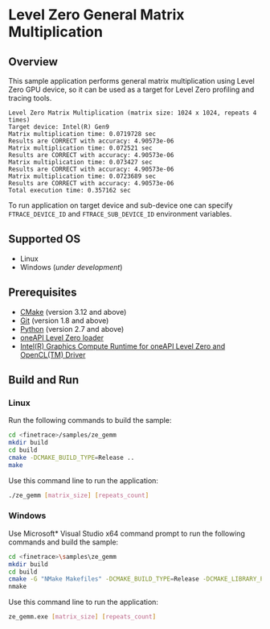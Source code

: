 # Level Zero General Matrix Multiplication
## Overview
This sample application performs general matrix multiplication using Level Zero GPU device, so it can be used as a target for Level Zero profiling and tracing tools.
```
Level Zero Matrix Multiplication (matrix size: 1024 x 1024, repeats 4 times)
Target device: Intel(R) Gen9
Matrix multiplication time: 0.0719728 sec
Results are CORRECT with accuracy: 4.90573e-06
Matrix multiplication time: 0.072521 sec
Results are CORRECT with accuracy: 4.90573e-06
Matrix multiplication time: 0.073427 sec
Results are CORRECT with accuracy: 4.90573e-06
Matrix multiplication time: 0.0723689 sec
Results are CORRECT with accuracy: 4.90573e-06
Total execution time: 0.357162 sec
```
To run application on target device and sub-device one can specify `FTRACE_DEVICE_ID` and `FTRACE_SUB_DEVICE_ID` environment variables.

## Supported OS
- Linux
- Windows (*under development*)

## Prerequisites
- [CMake](https://cmake.org/) (version 3.12 and above)
- [Git](https://git-scm.com/) (version 1.8 and above)
- [Python](https://www.python.org/) (version 2.7 and above)
- [oneAPI Level Zero loader](https://github.com/oneapi-src/level-zero)
- [Intel(R) Graphics Compute Runtime for oneAPI Level Zero and OpenCL(TM) Driver](https://github.com/intel/compute-runtime)

## Build and Run
### Linux
Run the following commands to build the sample:
```sh
cd <finetrace>/samples/ze_gemm
mkdir build
cd build
cmake -DCMAKE_BUILD_TYPE=Release ..
make
```
Use this command line to run the application:
```sh
./ze_gemm [matrix_size] [repeats_count]
```
### Windows
Use Microsoft* Visual Studio x64 command prompt to run the following commands and build the sample:
```sh
cd <finetrace>\samples\ze_gemm
mkdir build
cd build
cmake -G "NMake Makefiles" -DCMAKE_BUILD_TYPE=Release -DCMAKE_LIBRARY_PATH=<level_zero_loader>\lib -DCMAKE_INCLUDE_PATH=<level_zero_loader>\include ..
nmake
```
Use this command line to run the application:
```sh
ze_gemm.exe [matrix_size] [repeats_count]
```